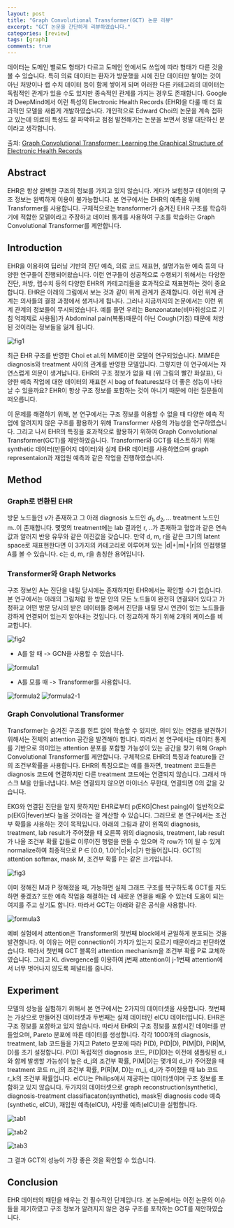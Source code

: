 ```yaml
---
layout: post
title: "Graph Convolutional Transformer(GCT) 논문 리뷰"
excerpt: "GCT 논문을 간단하게 리뷰하였습니다."
categories: [review]
tags: [graph]
comments: true
---
```


데이터는 도메인 별로도 형태가 다르고 도메인 안에서도 쓰임에 따라 형태가 다른 것을 볼 수 있습니다. 특히 의료 데이터는 환자가 방문했을 시에 진단 데이터만 쌓이는 것이 아닌 처방이나 랩 수치 데이터 등이 함께 쌓이게 되며 이러한 다른 카테고리의 데이터는 독립적인 관계가 있을 수도 있지만 종속적인 관계를 가지는 경우도 존재합니다. Google과 DeepMind에서 이런 특성의 Electronic Health Records (EHR)을 다룰 때 더 효과적인 모델을 새롭게 개발하였습니다. 개인적으로 Edward Choi의 논문을 계속 접하고 있는데 의료의 특성도 잘 파악하고 점점 발전해가는 논문을 보면서 정말 대단하신 분이라고 생각합니다.

출처: [Graph Convolutional Transformer: Learning the Graphical Structure of Electronic Health Records](http://arxiv.org/abs/1906.04716)

## Abstract

EHR은 항상 완벽한 구조의 정보를 가지고 있지 않습니다. 게다가 보험청구 데이터의 구조 정보는 완벽하게 이용이 불가능합니다. 본 연구에서는 EHR의 예측을 위해 Transformer를 사용합니다. 구체적으로는 transformer가 숨겨진 EHR 구조를 학습하기에 적합한 모델이라고 주장하고 데이터 통계를 사용하여 구조를 학습하는 Graph Convolutional Transformer를 제안합니다.

## Introduction

EHR을 이용하여 딥러닝 기반의 진단 예측, 의료 코드 재표현, 설명가능한 예측 등의 다양한 연구들이 진행되어왔습니다. 이런 연구들이 성공적으로 수행되기 위해서는 다양한 진단, 처방, 랩수치 등의 다양한 EHR의 카테고리들을 효과적으로 재표현하는 것이 중요합니다. EHR은 아래의 그림에서 보는 것과 같이 위계 관계가 존재합니다. 이런 위계 관계는 의사들의 결정 과정에서 생겨나게 됩니다. 그러나 지금까지의 논문에서는 이런 위계 관계의 정보들이 무시되었습니다. 예를 들면 우리는 Benzonatate(비마취성으로 기침 억제제로 사용됨)가 Abdominal pain(복통)때문이 아닌 Cough(기침) 때문에 처방된 것이라는 정보들을 잃게 됩니다.

![fig1](https://user-images.githubusercontent.com/41414127/60555687-06ab3d00-9d79-11e9-8ddb-92313a0484d9.png)

최근 EHR 구조를 반영한 Choi et al.의 MiME이란 모델이 연구되었습니다. MiME은 diagnosis와 treatment 사이의 관계를 반영한 모델입니다. 그렇지만 이 연구에서는 자연스럽게 의문이 생겨납니다. EHR의 구조 정보가 없을 때 (위 그림의 빨간 화살표),  다양한 예측 작업에 대한 데이터의 재표현 시 bag of features보다 더 좋은 성능이 나타날 수 있을까요? EHR이 항상 구조 정보를 포함하는 것이 아니기 때문에 이런 질문들이 떠오릅니다.

이 문제를 해결하기 위해, 본 연구에서는 구조 정보를 이용할 수 없을 때 다양한 예측 작업에 알려지지 않은 구조를 활용하기 위해 Transformer 사용의 가능성을 연구하였습니다. 그리고 나서 EHR의 특징을 효과적으로 활용하기 위하여 Graph Convolutional Transformer(GCT)를 제안하였습니다. Transformer와 GCT를 테스트하기 위해 synthetic 데이터(만들어지 데이터)와 실제 EHR 데이터를 사용하였으며 graph representaion과 재입원 예측과 같은 작업을 진행하였습니다.

## Method
### Graph로 변환된 EHR
방문 노드들인 $v$가 존재하고 그 아래 diagnosis 노드인 $d_1, d_2, ...$ treatment 노드인 m..이 존재합니다. 몇몇의 treatment에는 lab 결과인 r, ..가 존재하고 혈압과 같은 연속값과 알러지 반응 유무와 같은 이진값을 갖습니다. 만약 d, m, r을 같은 크기의 latent space로 재표현한다면 이 3가지의 카테고리로 이루어져 있는 |d|+|m|+|r|의 인접행렬 A를 볼 수 있습니다. c는 d, m, r을 총칭한 용어입니다.

### Transformer와 Graph Networks
구조 정보인 A는 진단을 내릴 당시에는 존재하지만 EHR에서는 확인할 수가 없습니다. 본 연구에서는 아래의 그림처럼 한 방문 안의 모든 노드들이 완전히 연결되어 있다고 가정하고 어떤 방문 당시의 받은 데이터들 중에서 진단을 내릴 당시 연관이 있는 노드들을 강하게 연결되어 있는지 알아내는 것입니다. 더 정교하게 하기 위해 2개의 케이스를 비교합니다.

![fig2](https://user-images.githubusercontent.com/41414127/60494871-a4a3f680-9cea-11e9-9b6f-75de16cf4f56.png)

* A를 알 때 -> GCN을 사용할 수 있습니다.

![formula1](https://user-images.githubusercontent.com/41414127/60494895-b5ed0300-9cea-11e9-8dae-eb571187cd11.png)

* A를 모를 때 -> Transformer를 사용합니다.

![formula2](https://user-images.githubusercontent.com/41414127/60494954-d3ba6800-9cea-11e9-921c-270ac4d60749.png)
![formula2-1](https://user-images.githubusercontent.com/41414127/60494981-dfa62a00-9cea-11e9-82c6-8399c4dc22b3.png)

### Graph Convolutional Transformer
Transformer는 숨겨진 구조를 힌트 없이 학습할 수 있지만, 의미 있는 연결을 발견하기 위해서는 전체의 attention 공간을 발견해야 합니다. 따라서 본 연구에서는 데이터 통계를 기반으로 의미있는 attention 분포를 포함할 가능성이 있는 공간을 찾기 위해 Graph Convolutional Transformer를 제안합니다. 구체적으로 EHR의 특징과 feature들 간의 조건부확률을 사용합니다. EHR의 특징으로는 예를 들자면, treatment 코드들은 diagnosis 코드에 연결하지만 다른 treatment 코드에는 연결되지 않습니다. 그래서 마스크 M을 만들너냅니다. M은 연결되지 않으면 마이너스 무한대, 연결되면 0의 값을 갖습니다. 

EKG와 연결된 진단을 알지 못하지만 EHR로부터 p(EKG|Chest paing)이 일반적으로 p(EKG|fever)보다 높을 것이라는 걸 계산할 수 있습니다. 그러므로 본 연구에서는 조건부 확률을 사용하는 것이 목적입니다. 아래의 그림과 같이 왼쪽의 diagnosis, treatment, lab result가 주어졌을 때 오른쪽 위의 diagnosis, treatment, lab result가 나올 조건부 확률 값들로 이루어진 행렬을 만들 수 있으며 각 row가 1이 될 수 있게 normalize하여 최종적으로 P ∈ [0.0, 1.0]^|c|×|c|가 만들어집니다. GCT의 attention softmax, mask M, 조건부 확률 P는 같은 크기입니다.

![fig3](https://user-images.githubusercontent.com/41414127/60495008-ecc31900-9cea-11e9-8510-85771682d632.png)

이미 정해진 M과 P 정해졌을 때, 가능하면 실제 그래프 구조를 복구하도록 GCT를 지도하면 좋겠죠? 또한 예측 작업을 해결하는 데 새로운 연결을 배울 수 있는데 도움이 되는 여지를 주고 싶기도 합니다. 따라서 GCT는 아래와 같은 공식을 사용합니다.

![formula3](https://user-images.githubusercontent.com/41414127/60495051-ffd5e900-9cea-11e9-9d86-ddfd052fb99a.png)

예비 실험에서 attention은 Transformer의 첫번째 block에서 균일하게 분포되는 것을 발견합니다. 이 이유는 어떤 connection이 가치가 있는지 모르기 때문이라고 판단하였습니다. 따라서 첫번째 GCT 블록의 attention mechanism을 조건부 확률 P로 교체하였습니다. 그리고 KL divergence를 이용하여 j번째 attention이 j-1번째 attention에서 너무 벗어나지 않도록 페널티를 줍니다.

## Experiment
모델의 성능을 실험하기 위해서 본 연구에서는 2가지의 데이터셋을 사용합니다. 첫번째는 가상으로 만들어진 데이터셋과 두번째는 실제 데이터인 eICU 데이터입니다. EHR은 구조 정보를 포함하고 있지 않습니다. 따라서 EHR의 구조 정보를 포함시킨 데이터를 만들었으며, Pareto 분포에 따른 데이터를 생성합니다. 각각 1000개의 diagnosis, treatment, lab 코드들을 가지고 Pateto 분포에 따라 P(D), P(D|D), P(M|D), P(R|M, D)를 초기 설정합니다. P(D) 독립적인 diagnosis 코드, P(D|D)는 이전에 샘플링된 d_i와 함께 발생할 가능성이 높은 d_j의 조건부 확률, P(M|D)는 몇개의 d_i가 주어졌을 때 treatment 코드 m_j의 조건부 확률,  P(R|M, D)는 m_j, d_i가 주어졌을 때 lab 코드 r_k의 조건부 확률입니다. eICU는 Philips에서 제공하는 데이터셋이며 구조 정보를 포함하고 있지 않습니다. 두가지의 데이터셋으로 graph reconstruction(synthetic), diagnosis-treatment classifiacaton(synthetic), mask된 diagnosis code 예측(synthetic, eICU), 재입원 예측(eICU), 사망률 예측(eICU)을 실험합니다.

![tab1](https://user-images.githubusercontent.com/41414127/60495077-0cf2d800-9ceb-11e9-80c0-2990a20af79f.png)

![tab2](https://user-images.githubusercontent.com/41414127/60495086-0fedc880-9ceb-11e9-8406-ee9b7e2baf68.png)

![tab3](https://user-images.githubusercontent.com/41414127/60495096-12e8b900-9ceb-11e9-92e5-1963c0473a62.png)

그 결과 GCT의 성능이 가장 좋은 것을 확인할 수 있습니다.

## Conclusion
EHR 데이터의 패턴을 배우는 건 필수적인 단계입니다. 본 논문에서는 이전 논문의 이슈들을 제기하였고 구조 정보가 알려지지 않은 경우 구조를 포착하는 GCT를 제안하였습니다.
